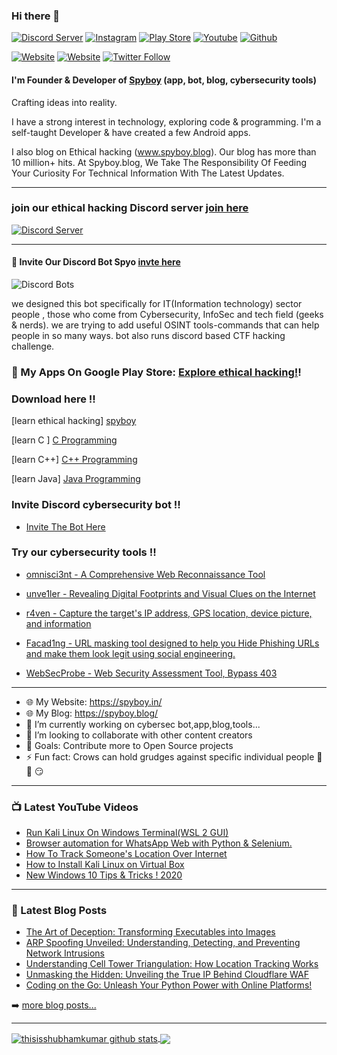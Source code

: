 ### Hi there 👋

[![Discord Server](https://discord.com/api/guilds/726495265330298973/embed.png)](https://discord.gg/ZChEmMwE8d)
[![Instagram](https://img.shields.io/badge/-Instagram-c13584?style=flat&labelColor=c13584&logo=instagram&logoColor=white)](https://www.instagram.com/iamshubhamkumar__/)
[![Play Store](https://img.shields.io/badge/-PlayStore-black?style=flat&labelColor=black&logo=android&logoColor=green)](https://play.google.com/store/apps/details?id=info.shubham.pcassistant)
[![Youtube](https://img.shields.io/badge/-Youtube-FF0000?style=flat&logo=Youtube&logoColor=white)](https://www.youtube.com/channel/UCEhncXKkZ2mFOcP-HOrL_KQ?view_as=subscriber)
[![Github](https://img.shields.io/badge/-Github-000?style=flat&logo=Github&logoColor=white)](https://thisisshubhamkumar.github.io/)
&nbsp;

[![Website](https://img.shields.io/badge/website-spyboy.in-<COLOR>)](https://spyboy.in/)
[![Website](https://img.shields.io/badge/Blog-spyboy.blog-<COLOR>)](https://spyboy.blog/)
[![Twitter Follow](https://img.shields.io/twitter/follow/shubhamkumar__?color=1DA1F2&logo=twitter&style=for-the-badge)](https://twitter.com/intent/follow?original_referer=https%3A%2F%2Fgithub.com%2FcodeSTACKr&screen_name=shubhamkumar__)

#### I'm Founder & Developer of [Spyboy](https://spyboy.in/) (app, bot, blog, cybersecurity tools)

Crafting ideas into reality.

I have a strong interest in technology, exploring code & programming. I'm a self-taught Developer & have created a few Android apps.

I also blog on Ethical hacking (www.spyboy.blog). Our blog has more than 10 million+ hits. At Spyboy.blog, We Take The Responsibility Of Feeding Your Curiosity For Technical Information With The Latest Updates.

---

### join our ethical hacking Discord server [join here](https://discord.gg/ZChEmMwE8d)
[![Discord Server](https://discord.com/api/guilds/726495265330298973/embed.png)](https://discord.gg/ZChEmMwE8d)

---

#### 🤖 Invite Our Discord Bot Spyo [invte here](https://top.gg/bot/877644741339144244)

![Discord Bots](https://top.gg/api/widget/877644741339144244.svg)

we designed this bot specifically for IT(Information technology) sector people , those who come from Cybersecurity, InfoSec and tech field (geeks & nerds). we are trying to add useful OSINT tools-commands that can help people in so many ways. bot also runs discord based CTF hacking challenge.

### 🔭 My Apps On Google Play Store: [Explore ethical hacking!][MyApps]!

### Download here !!
[learn ethical hacking] [spyboy]

[learn C ] [C Programming]

[learn C++] [C++ Programming]

[learn Java] [Java Programming]

### Invite Discord cybersecurity bot !!

- [Invite The Bot Here](https://top.gg/bot/877644741339144244)

### Try our cybersecurity tools !!

- [omnisci3nt - A Comprehensive Web Reconnaissance Tool](https://github.com/spyboy-productions/omnisci3nt)

- [unve1ler - Revealing Digital Footprints and Visual Clues on the Internet](https://github.com/spyboy-productions/unve1ler)

- [r4ven - Capture the target's IP address, GPS location, device picture, and information](https://github.com/spyboy-productions/r4ven)

- [Facad1ng - URL masking tool designed to help you Hide Phishing URLs and make them look legit using social engineering.](https://github.com/spyboy-productions/Facad1ng)

- [WebSecProbe - Web Security Assessment Tool, Bypass 403](https://github.com/spyboy-productions/WebSecProbe)
  
---

- 🌐 My Website: https://spyboy.in/
- 🌐 My Blog: https://spyboy.blog/
- 🤖 I’m currently working on cybersec bot,app,blog,tools...
- 👀 I’m looking to collaborate with other content creators
- 🥅 Goals: Contribute more to Open Source projects
- ⚡ Fun fact: Crows can hold grudges against specific individual people 🐧 🤫 😏 

---

### 📺 Latest YouTube Videos

<!-- YOUTUBE:START -->
- [Run Kali Linux On Windows Terminal&lpar;WSL 2 GUI&rpar;](https://www.youtube.com/watch?v=G-gloEc-vLI)
- [Browser automation for WhatsApp Web with Python &amp; Selenium.](https://www.youtube.com/watch?v=lrztYdJZnnA)
- [How To Track Someone&#39;s Location Over Internet](https://www.youtube.com/watch?v=TzkL7PI9D8s)
- [How to Install Kali Linux on Virtual Box](https://www.youtube.com/watch?v=LwWlrbnLQIk)
- [New Windows 10 Tips &amp; Tricks ! 2020](https://www.youtube.com/watch?v=Y-r83mPIg-c)
<!-- YOUTUBE:END -->


---

### 📕 Latest Blog Posts

<!-- BLOG-POST-LIST:START -->
- [The Art of Deception: Transforming Executables into Images](https://spyboy.blog/2023/12/30/the-art-of-deception-transforming-executables-into-images/)
- [ARP Spoofing Unveiled: Understanding, Detecting, and Preventing Network Intrusions](https://spyboy.blog/2023/12/28/arp-spoofing-unveiled-understanding-detecting-and-preventing-network-intrusions/)
- [Understanding Cell Tower Triangulation: How Location Tracking Works](https://spyboy.blog/2023/12/26/understanding-cell-tower-triangulation-how-location-tracking-works/)
- [Unmasking the Hidden: Unveiling the True IP Behind Cloudflare WAF](https://spyboy.blog/2023/12/23/unmasking-the-hidden-unveiling-the-true-ip-behind-cloudflare-waf/)
- [Coding on the Go: Unleash Your Python Power with Online Platforms!](https://spyboy.blog/2023/12/21/coding-on-the-go-unleash-your-python-power-with-online-platforms/)
<!-- BLOG-POST-LIST:END -->

➡️ [more blog posts...](https://spyboy.blog/)

---

<a href="https://spyboy.blog/">
  <img align="center" src="https://github-readme-stats.anuraghazra1.vercel.app/api?username=thisisshubhamkumar&show_icons=true&include_all_commits=true&theme=material-palenight" alt="thisisshubhamkumar github stats" />
</a>
<a href="https://spyboy.blog/">
  <!-- Change the `github-readme-stats.anuraghazra1.vercel.app` to `github-readme-stats.vercel.app`  -->
  <img align="center" src="https://github-readme-stats.anuraghazra1.vercel.app/api/top-langs/?username=thisisshubhamkumar&layout=compact&theme=material-palenight" />
</a>

[Discord]: https://discord.gg/ZChEmMwE8d
[website]: https://spyboy.blog/
[twitter]: https://twitter.com/shubhamkumar__
[youtube]: https://www.youtube.com/channel/UCEhncXKkZ2mFOcP-HOrL_KQ?view_as=subscriber
[instagram]: https://www.instagram.com/iamshubhamkumar__/
[linkedin]: https://www.linkedin.com/in/iamshubhamkumar/
[facebook]: https://www.facebook.com/groups/Spyboyblog
[MyApps]: https://play.google.com/store/apps/dev?id=6188034454598466210
[spyboy]: https://play.google.com/store/apps/dev?id=6188034454598466210
[C Programming]: https://play.google.com/store/apps/details?id=com.spyboy.cprogramming&pcampaignid=MKT-Other-global-all-co-prtnr-py-PartBadge-Mar2515-1
[C++ Programming]: https://play.google.com/store/apps/details?id=com.spyboy.cplusplusprogramming&pcampaignid=MKT-Other-global-all-co-prtnr-py-PartBadge-Mar2515-1
[Java Programming]: https://play.google.com/store/apps/details?id=com.spyboy.javaprogramming&pcampaignid=MKT-Other-global-all-co-prtnr-py-PartBadge-Mar2515-1
